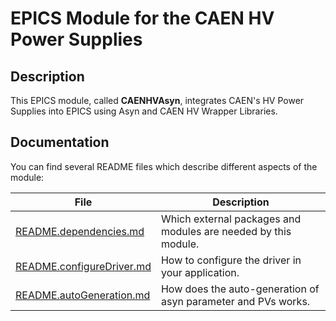 # EPICS Module for the CAEN HV Power Supplies

## Description

This EPICS module, called **CAENHVAsyn**,  integrates CAEN's HV Power Supplies into EPICS using Asyn and CAEN HV Wrapper Libraries.

## Documentation

You can find several README files which describe different aspects of the module:

File                                                    | Description
--------------------------------------------------------|-------------------------------------------
[README.dependencies.md](README.dependencies.md)        | Which external packages and modules are needed by this module.
[README.configureDriver.md](README.configureDriver.md)  | How to configure the driver in your application.
[README.autoGeneration.md](README.autoGeneration.md) 	| How does the auto-generation of asyn parameter and PVs works.

